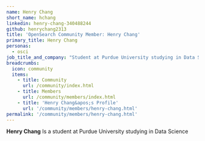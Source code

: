 ```yaml
---
name: Henry Chang
short_name: hchang
linkedin: henry-chang-340488244
github: henrychang2313
title: 'OpenSearch Community Member: Henry Chang'
primary_title: Henry Chang
personas:
  - osci
job_title_and_company: "Student at Purdue University studying in Data Science "
breadcrumbs:
  icon: community
  items:
    - title: Community
      url: /community/index.html
    - title: Members
      url: /community/members/index.html
    - title: 'Henry Chang&apos;s Profile'
      url: '/community/members/henry-chang.html'
permalink: '/community/members/henry-chang.html'
---
```


**Henry Chang** Is a student at Purdue University studying in Data Science 